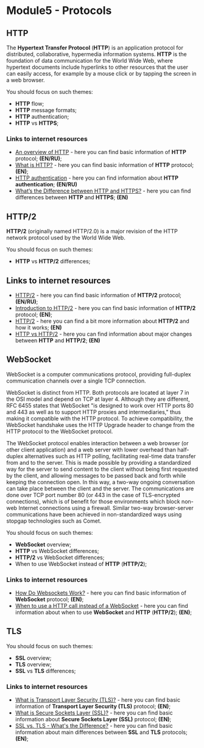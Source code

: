 # Module5 - Protocols

## HTTP

The **Hypertext Transfer Protocol** (**HTTP**) is an application protocol for distributed, collaborative, hypermedia information systems. **HTTP** is the foundation of data communication for the World Wide Web, where hypertext documents include hyperlinks to other resources that the user can easily access, for example by a mouse click or by tapping the screen in a web browser.

You should focus on such themes:
* **HTTP** flow;
* **HTTP** message formats;
* **HTTP** authentication;
* **HTTP** vs **HTTPS**;

### Links to internet resources

* [An overview of HTTP](https://developer.mozilla.org/en-US/docs/Web/HTTP/Overview) - here you can find basic information of **HTTP** protocol; **(EN/RU)**;
* [What is HTTP?](https://www.w3schools.com/whatis/whatis_http.asp) - here you can find basic information of **HTTP** protocol; **(EN)**;
* [HTTP authentication](https://developer.mozilla.org/en-US/docs/Web/HTTP/Authentication) - here you can find information about **HTTP authentication**; **(EN/RU)**
* [What’s the Difference between HTTP and HTTPS?](https://www.globalsign.com/en/blog/the-difference-between-http-and-https/) - here you can find differences between **HTTP** and **HTTPS**; **(EN)**

## HTTP/2

**HTTP/2** (originally named HTTP/2.0) is a major revision of the HTTP network protocol used by the World Wide Web.

You should focus on such themes:
* **HTTP** vs **HTTP/2** differences;

## Links to internet resources

* [HTTP/2](https://en.wikipedia.org/wiki/HTTP/2) - here you can find basic information of **HTTP/2** protocol; **(EN/RU)**;
* [Introduction to HTTP/2](https://developers.google.com/web/fundamentals/performance/http2) - here you can find basic information of **HTTP/2** protocol; **(EN)**;
* [HTTP/2](https://hpbn.co/http2/) - here you can find a bit more information about **HTTP/2** and how it works; **(EN)**
* [HTTP vs HTTP/2](https://www.digitalocean.com/community/tutorials/http-1-1-vs-http-2-what-s-the-difference) - here you can find information about major changes between **HTTP** and **HTTP/2**; **(EN)**

## WebSocket

WebSocket is a computer communications protocol, providing full-duplex communication channels over a single TCP connection. 

WebSocket is distinct from HTTP. Both protocols are located at layer 7 in the OSI model and depend on TCP at layer 4. Although they are different, RFC 6455 states that WebSocket "is designed to work over HTTP ports 80 and 443 as well as to support HTTP proxies and intermediaries," thus making it compatible with the HTTP protocol. To achieve compatibility, the WebSocket handshake uses the HTTP Upgrade header to change from the HTTP protocol to the WebSocket protocol.

The WebSocket protocol enables interaction between a web browser (or other client application) and a web server with lower overhead than half-duplex alternatives such as HTTP polling, facilitating real-time data transfer from and to the server. This is made possible by providing a standardized way for the server to send content to the client without being first requested by the client, and allowing messages to be passed back and forth while keeping the connection open. In this way, a two-way ongoing conversation can take place between the client and the server. The communications are done over TCP port number 80 (or 443 in the case of TLS-encrypted connections), which is of benefit for those environments which block non-web Internet connections using a firewall. Similar two-way browser-server communications have been achieved in non-standardized ways using stopgap technologies such as Comet.

You should focus on such themes:
* **WebSocket** overview;
* **HTTP** vs WebSocket differences;
* **HTTP/2** vs WebSocket differences;
* When to use WebSocket instead of **HTTP** (**HTTP/2**);

### Links to internet resources

* [How Do Websockets Work?](https://sookocheff.com/post/networking/how-do-websockets-work/) - here you can find basic information of **WebSocket** protocol; **(EN)**;
* [When to use a HTTP call instead of a WebSocket](https://blogs.windows.com/windowsdeveloper/2016/03/14/when-to-use-a-http-call-instead-of-a-websocket-or-http-2-0/) - here you can find information about when to use **WebSocket** and **HTTP** (**HTTP/2**); **(EN)**;

## TLS

You should focus on such themes:
* **SSL** overview;
* **TLS** overview;
* **SSL** vs **TLS** differences;

### Links to internet resources

* [What is Transport Layer Security (TLS)?](https://www.cloudflare.com/learning/ssl/transport-layer-security-tls/) - here you can find basic information of **Transport Layer Security (TLS)** protocol; **(EN)**;
* [What is Secure Sockets Layer (SSL)?](https://www.cloudflare.com/learning/ssl/what-is-ssl/) - here you can find basic information about  **Secure Sockets Layer (SSL)** protocol; **(EN)**;
* [SSL vs. TLS - What's the Difference?](https://www.globalsign.com/en/blog/ssl-vs-tls-difference/) - here you can find basic information about main differences between **SSL** and **TLS** protocols; **(EN)**;